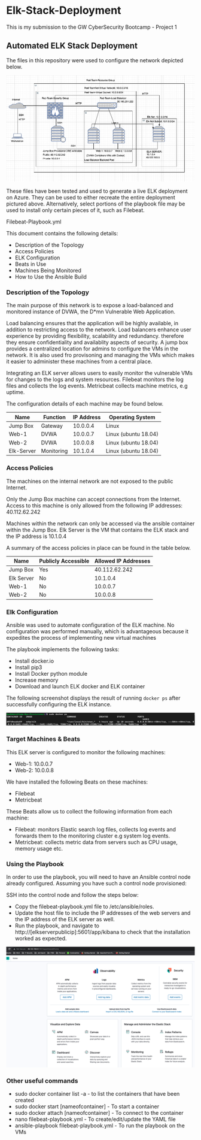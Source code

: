 # Elk-Stack-Deployment
This is my submission to the GW CyberSecurity Bootcamp - Project 1
## Automated ELK Stack Deployment

The files in this repository were used to configure the network depicted below.

![Network Diagram](https://github.com/jotieno/Elk-Stack-Deployment/blob/main/Images/Project1-NetworkDiagram.png)

These files have been tested and used to generate a live ELK deployment on Azure. They can be used to either recreate the entire deployment pictured above. Alternatively, select portions of the playbook file may be used to install only certain pieces of it, such as Filebeat.

 Filebeat-Playbook.yml 

This document contains the following details:
- Description of the Topology
- Access Policies
- ELK Configuration
- Beats in Use
- Machines Being Monitored
- How to Use the Ansible Build


### Description of the Topology

The main purpose of this network is to expose a load-balanced and monitored instance of DVWA, the D*mn Vulnerable Web Application.

Load balancing ensures that the application will be highly available, in addition to restricting access to the network. Load balancers enhance user experience by providing flexibility, scalability and redundancy. therefore they ensure confidentiality and availablity aspects of security. A jump box provides a centralized location for admins to configure the VMs in the network. It is also used fro provisoning and managing the VMs which makes it easier to administer these machines from a central place. 



Integrating an ELK server allows users to easily monitor the vulnerable VMs for changes to the logs and system resources.
Filebeat monitors the log files and collects the log events. 
Metricbeat collects machine metrics, e.g uptime.

The configuration details of each machine may be found below.

| Name       | Function  | IP Address | Operating System     |
|------------|-----------|------------|----------------------|
| Jump Box   | Gateway   | 10.0.0.4   | Linux                |
| Web-1      | DVWA      | 10.0.0.7   | Linux (ubuntu 18.04) |
| Web-2      | DVWA      | 10.0.0.8   | Linux (ubuntu 18.04) |
| Elk-Server | Monitoring| 10.1.0.4   | Linux (ubuntu 18.04) |



### Access Policies

The machines on the internal network are not exposed to the public Internet. 

Only the Jump Box machine can accept connections from the Internet. Access to this machine is only allowed from the following IP addresses: 40.112.62.242


Machines within the network can only be accessed via the ansible container within the Jump Box. Elk Server is the VM that contains the ELK stack and the IP address is 10.1.0.4


A summary of the access policies in place can be found in the table below.

| Name       | Publicly Accessible | Allowed IP Addresses |
|------------|---------------------|----------------------|
| Jump Box   | Yes                 | 40.112.62.242        |
| Elk Server | No                  | 10.1.0.4             |
| Web-1      | No                  | 10.0.0.7             |
| Web-2      | No                  | 10.0.0.8             |



### Elk Configuration

Ansible was used to automate configuration of the ELK machine. No configuration was performed manually, which is advantageous because it expedites the process of implementing new virtual machines

The playbook implements the following tasks:
- Install docker.io
- Install pip3
- Install Docker python module
- Increase memory
- Download and launch ELK docker and ELK container

The following screenshot displays the result of running `docker ps` after successfully configuring the ELK instance.

![ELK Docker](https://github.com/jotieno/Elk-Stack-Deployment/blob/main/Images/ELD-Docker-ps-Output.png)

### Target Machines & Beats
This ELK server is configured to monitor the following machines:
- Web-1: 10.0.0.7
- Web-2: 10.0.0.8

We have installed the following Beats on these machines:
- Filebeat
- Metricbeat

These Beats allow us to collect the following information from each machine:
- Filebeat: monitors Elastic search log files, collects log events and forwards them to the monitoring cluster e.g system log events.
- Metricbeat: collects metric data from servers such as CPU usage, memory usage etc.

### Using the Playbook
In order to use the playbook, you will need to have an Ansible control node already configured. Assuming you have such a control node provisioned: 

SSH into the control node and follow the steps below:
- Copy the filebeat-playbook.yml file to /etc/ansible/roles.
- Update the host file to include the IP addresses of the web servers and the IP address of the ELK server as well.
- Run the playbook, and navigate to http://[elkserverpublicip]:5601/app/kibana to check that the installation worked as expected.

![ELK Evidence](https://github.com/jotieno/Elk-Stack-Deployment/blob/main/Images/ELK-Evidence-Kibana.png)


### Other useful commands
- sudo docker container list -a - to list the containers that have been created
- sudo docker start [nameofcontainer] - To start a container
- sudo docker attach [nameofcontainer] - To connect to the container
- nano filebeat-playbook.yml - To create/edit/update the YAML file
- ansible-playbook filebeat-playbook.yml - To run the playbook on the VMs
 
